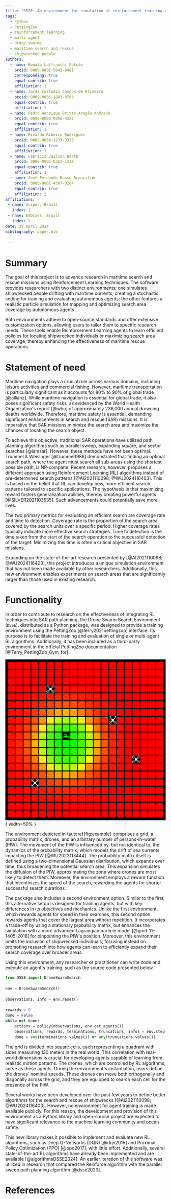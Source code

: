 ```yaml
---
title: 'DSSE: An environment for simulation of reinforcement learning-empowered drone swarm maritime search and rescue missions'
tags:
  - Python
  - PettingZoo
  - reinforcement learning
  - multi-agent
  - drone swarms
  - maritime search and rescue
  - shipwrecked people
authors:
  - name: Renato Laffranchi Falcão
    orcid: 0009-0001-5943-0481
    corresponding: true
    equal-contrib: true
    affiliation: 1
  - name: Jorás Custódio Campos de Oliveira
    orcid: 0009-0005-1883-8703
    equal-contrib: true
    affiliation: 1
  - name: Pedro Henrique Britto Aragão Andrade
    orcid: 0009-0000-0056-4322
    equal-contrib: true
    affiliation: 1
  - name: Ricardo Ribeiro Rodrigues
    orcid: 0009-0008-1237-3353
    equal-contrib: true
    affiliation: 1
  - name: Fabrício Jailson Barth
    orcid: 0000-0001-6263-121X
    equal-contrib: true
    affiliation: 1
  - name: José Fernando Basso Brancalion
    orcid: 0000-0002-4387-0204
    equal-contrib: true
    affiliation: 2
affiliations:
 - name: Insper, Brazil
   index: 1
 - name: Embraer, Brazil
   index: 2
date: 29 April 2024
bibliography: paper.bib

---
```


# Summary

The goal of this project is to advance research in maritime search and rescue missions using Reinforcement Learning techniques. The software provides researchers with two distinct environments: one simulates shipwrecked people drifting with maritime currents, creating a stochastic setting for training and evaluating autonomous agents; the other features a realistic particle simulation for mapping and optimizing search area coverage by autonomous agents.

Both environments adhere to open-source standards and offer extensive customization options, allowing users to tailor them to specific research needs. These tools enable Reinforcement Learning agents to learn efficient policies for locating shipwrecked individuals or maximizing search area coverage, thereby enhancing the effectiveness of maritime rescue operations.

# Statement of need

Maritime navigation plays a crucial role across various domains, including leisure activities and commercial fishing. However, maritime transportation is particularly significant as it accounts for 80% to 90% of global trade [@allianz]. While maritime navigation is essential for global trade, it also poses significant safety risks, as evidenced by the World Health Organization's report [@who] of approximately 236,000 annual drowning deaths worldwide. Therefore, maritime safety is essential, demanding significant enhancements in search and rescue (SAR) missions. It is imperative that SAR missions minimize the search area and maximize the chances of locating the search object.

To achieve this objective, traditional SAR operations have utilized path planning algorithms such as parallel sweep, expanding square, and sector searches [@iamsar]. However, these methods have not been optimal. Trummel & Weisinger [@trummel1986] demonstrated that finding an optimal search path, where the agent must search all sub-areas using the shortest possible path, is NP-complete. Recent research, however, proposes a different approach using Reinforcement Learning (RL) algorithms instead of pre-determined search patterns [@AI2021110098; @WU2024116403]. This is based on the belief that RL can develop new, more efficient search patterns tailored to specific applications. The hypothesis is that maximizing reward fosters generalization abilities, thereby creating powerful agents [@SILVER2021103535]. Such advancements could potentially save more lives.

The two primary metrics for evaluating an efficient search are coverage rate and time to detection. Coverage rate is the proportion of the search area covered by the search units over a specific period. Higher coverage rates typically indicate more effective search strategies. Time to detection is the time taken from the start of the search operation to the successful detection of the target. Minimizing this time is often a critical objective in SAR missions.

Expanding on the state-of-the-art research presented by [@AI2021110098; @WU2024116403], this project introduces a unique simulation environment that has not been made available by other researchers. Additionally, this new environment enables experiments on search areas that are significantly larger than those used in existing research.

# Functionality

In order to contribute to research on the effectiveness of integrating RL techniques into SAR path planning, the Drone Swarm Search Environment (`DSSE`), distributed as a Python package, was designed to provide a training environment using the PettingZoo [@terry2021pettingzoo] interface. Its purpose is to facilitate the training and evaluation of single or multi-agent RL algorithms. Additionally, it has been included as a third-party environment in the official PettingZoo documentation [@Terry_PettingZoo_Gym_for].

![Simulation environment showcasing the algorithm's execution.\label{fig:example}](docs/public/pics/dsse-example.png){ width=50% }

The environment depicted in \autoref{fig:example} comprises a grid, a probability matrix, drones, and an arbitrary number of persons-in-water (PIW). The movement of the PIW is influenced by, but not identical to, the dynamics of the probability matrix, which models the drift of sea currents impacting the PIW [@WU2023113444]. The probability matrix itself is defined using a two-dimensional Gaussian distribution, which expands over time, thus broadening the potential search area. This expansion simulates the diffusion of the PIW, approximating the zone where drones are most likely to detect them. Moreover, the environment employs a reward function that incentivizes the speed of the search, rewarding the agents for shorter successful search durations.

The package also includes a second environment option. Similar to the first, this alternative setup is designed for training agents, but with key differences in its objectives and mechanics. Unlike the first environment, which rewards agents for speed in their searches, this second option rewards agents that cover the largest area without repetition. It incorporates a trade-off by using a stationary probability matrix, but enhances the simulation with a more advanced Lagrangian particle model [@gmd-11-1405-2018] for pinpointing the PIW's position. Moreover, this environment omits the inclusion of shipwrecked individuals, focusing instead on promoting research into how agents can learn to efficiently expand their search coverage over broader areas.

Using this environment, any researcher or practitioner can write code and execute an agent's training, such as the source code presented below.

```python
from DSSE import DroneSwarmSearch

env = DroneSwarmSearch()

observations, info = env.reset()

rewards = 0
done = False
while not done:
    actions = policy(observations, env.get_agents())
    observations, rewards, terminations, truncations, infos = env.step(actions)
    done = any(terminations.values()) or any(truncations.values())
```

The grid is divided into square cells, each representing a quadrant with sides measuring 130 meters in the real world. This correlation with real-world dimensions is crucial for developing agents capable of learning from realistic motion patterns. The drones, which are controlled by RL algorithms, serve as these agents. During the environment's instantiation, users define the drones' nominal speeds. These drones can move both orthogonally and diagonally across the grid, and they are equipped to search each cell for the presence of the PIW.

Several works have been developed over the past few years to define better algorithms for the search and rescue of shipwrecks [@AI2021110098; @WU2024116403]. However, no environment for agent training is made available publicly. For this reason, the development and provision of this environment as a Python library and open-source project are expected to have significant relevance to the machine learning community and ocean safety.

This new library makes it possible to implement and evaluate new RL algorithms, such as Deep Q-Networks (DQN) [@dqn2015] and Proximal Policy Optimization (PPO) [@ppo2017], with little effort. Additionally, several state-of-the-art RL algorithms have already been implemented and are available [@algorithmsDSSE2024]. An earlier iteration of this software was utilized in research that compared the Reinforce algorithm with the parallel sweep path planning algorithm [@dsse2023].

# References
